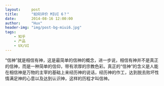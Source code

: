 ```yaml
---
layout:     post
title:      "如何评价 MIUI 6？"
date:       2014-08-16 12:00:00
author:     "Hux"
header-img: "img/post-bg-miui6.jpg"
tags:
    - 知乎
    - 产品
    - UX/UI
---
```


> 

“信神”就是相信有神，这是最简单的信神的概念，进一步说，相信有神并不是真正的信神，而是一种简单的信仰，带有浓厚的宗教色彩。真正的“信神”的含义是人能在相信神是万物的主宰的基础上来经历神的说话，经历神的作工，达到脱去败坏性情满足神的心意以及达到认识神，这样的历程才叫信神。
